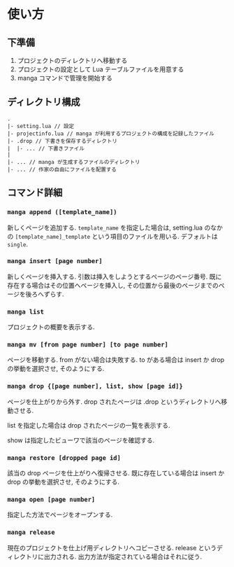 # 使い方
## 下準備
1. プロジェクトのディレクトリへ移動する
2. プロジェクトの設定として Lua テーブルファイルを用意する
3. manga コマンドで管理を開始する

## ディレクトリ構成
```
.
|- setting.lua // 設定
|- projectinfo.lua // manga が利用するプロジェクトの構成を記録したファイル
|- .drop // 下書きを保存するディレクトリ
|  |- ... // 下書きファイル
|
|- ... // manga が生成するファイルのディレクトリ
|- ... // 作家の自由にファイルを配置する
```

## コマンド詳細
### `manga append ([template_name])`
新しくページを追加する.
`template_name` を指定した場合は, setting.lua のなかの `[template_name]_template` という項目のファイルを用いる. デフォルトは `single`.

### `manga insert [page number]`
新しくページを挿入する.
引数は挿入をしようとするページのページ番号.
既に存在する場合はその位置へページを挿入し, その位置から最後のページまでのページを後ろへずらす.

### `manga list`
プロジェクトの概要を表示する.

### `manga mv [from page number] [to page number]`
ページを移動する.
from がない場合は失敗する.
to がある場合は insert か drop の挙動を選択させ, そのようにする.

### `manga drop {[page number], list, show [page id]}`
ページを仕上がりから外す.
drop されたページは .drop というディレクトリへ移動させる.

list を指定した場合は drop されたページの一覧を表示する.

show は指定したビューワで該当のページを確認する.

### `manga restore [dropped page id]`
該当の drop ページを仕上がりへ復帰させる.
既に存在している場合は insert か drop の挙動を選択させ, そのようにする.

### `manga open [page number]`
指定した方法でページをオープンする.

### `manga release`
現在のプロジェクトを仕上げ用ディレクトリへコピーさせる.
release というディレクトリに出力される.
出力方法が指定されている場合はそれに従う.

